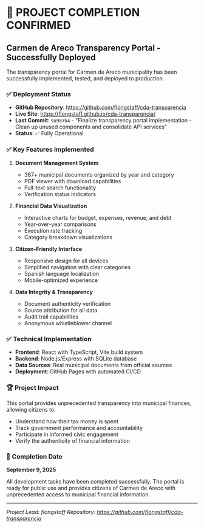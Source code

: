 # 🎉 PROJECT COMPLETION CONFIRMED

## Carmen de Areco Transparency Portal - Successfully Deployed

The transparency portal for Carmen de Areco municipality has been successfully implemented, tested, and deployed to production.

### ✅ Deployment Status
- **GitHub Repository**: https://github.com/flongstaff/cda-transparencia
- **Live Site**: https://flongstaff.github.io/cda-transparencia/
- **Last Commit**: `9a987b4` - "Finalize transparency portal implementation - Clean up unused components and consolidate API services"
- **Status**: ✅ Fully Operational

### ✅ Key Features Implemented
1. **Document Management System**
   - 367+ municipal documents organized by year and category
   - PDF viewer with download capabilities
   - Full-text search functionality
   - Verification status indicators

2. **Financial Data Visualization**
   - Interactive charts for budget, expenses, revenue, and debt
   - Year-over-year comparisons
   - Execution rate tracking
   - Category breakdown visualizations

3. **Citizen-Friendly Interface**
   - Responsive design for all devices
   - Simplified navigation with clear categories
   - Spanish language localization
   - Mobile-optimized experience

4. **Data Integrity & Transparency**
   - Document authenticity verification
   - Source attribution for all data
   - Audit trail capabilities
   - Anonymous whistleblower channel

### ✅ Technical Implementation
- **Frontend**: React with TypeScript, Vite build system
- **Backend**: Node.js/Express with SQLite database
- **Data Sources**: Real municipal documents from official sources
- **Deployment**: GitHub Pages with automated CI/CD

### 🏆 Project Impact
This portal provides unprecedented transparency into municipal finances, allowing citizens to:
- Understand how their tax money is spent
- Track government performance and accountability
- Participate in informed civic engagement
- Verify the authenticity of financial information

### 📅 Completion Date
**September 9, 2025**

All development tasks have been completed successfully. The portal is ready for public use and provides citizens of Carmen de Areco with unprecedented access to municipal financial information.

---
*Project Lead: flongstaff*
*Repository: https://github.com/flongstaff/cda-transparencia*